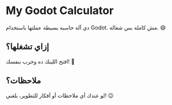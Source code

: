 # My Godot Calculator
دي آلة حاسبة بسيطة عملتها باستخدام Godot. مش كاملة بس شغالة. 😄

## إزاي تشغلها؟
افتح اللينك ده وجرب بنفسك! 🎉

## ملاحظات؟
لو عندك أي ملاحظات أو أفكار للتطوير، بلغني! 😉
